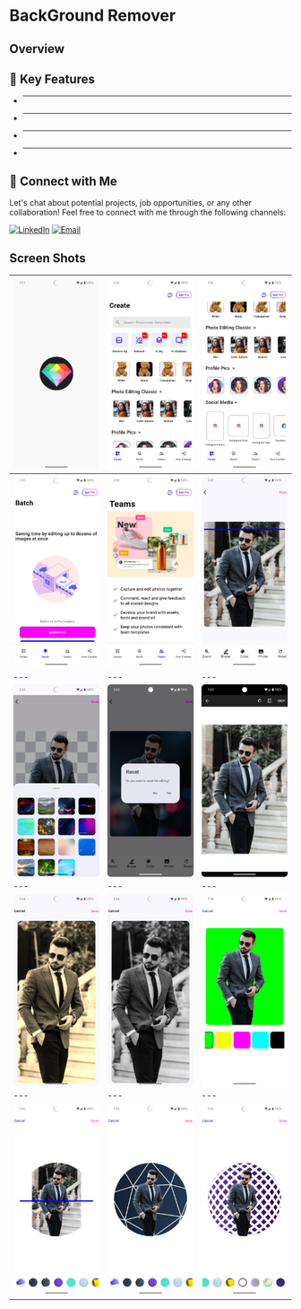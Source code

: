 # BackGround Remover
## Overview

## 🚀 Key Features
- **  **
- **  ** 
- **  **
- **  **

## 🤝 Connect with Me
Let's chat about potential projects, job opportunities, or any other collaboration! Feel free to connect with me through the following channels:

[![LinkedIn](https://img.shields.io/badge/LinkedIn-Connect-blue?style=for-the-badge&logo=linkedin)](https://www.linkedin.com/in/muhammad-zohaib-imtiaz-dev)
[![Email](https://img.shields.io/badge/Email-Drop%20a%20Message-red?style=for-the-badge&logo=gmail)](mailto:mzkhan9610@gmail.com)

## Screen Shots
| ![Screenshot 1](https://github.com/ZohaibKhanDev/Background-Remover/blob/master/screenshots/1.png) | ![Screenshot 2](https://github.com/ZohaibKhanDev/Background-Remover/blob/master/screenshots/2.png) | ![Screenshot 3](https://github.com/ZohaibKhanDev/Background-Remover/blob/master/screenshots/3.png) |
| --- | --- | --- |
| ![Screenshot 4](https://github.com/ZohaibKhanDev/Background-Remover/blob/master/screenshots/4.png) | ![Screenshot 5](https://github.com/ZohaibKhanDev/Background-Remover/blob/master/screenshots/5.png) | ![Screenshot 6](https://github.com/ZohaibKhanDev/Background-Remover/blob/master/screenshots/6.png) |
| --- | --- | --- |
| ![Screenshot 7](https://github.com/ZohaibKhanDev/Background-Remover/blob/master/screenshots/7.png) | ![Screenshot 8](https://github.com/ZohaibKhanDev/Background-Remover/blob/master/screenshots/8.png) | ![Screenshot 9](https://github.com/ZohaibKhanDev/Background-Remover/blob/master/screenshots/9.png) |
| --- | --- | --- |
| ![Screenshot 10](https://github.com/ZohaibKhanDev/Background-Remover/blob/master/screenshots/10.png) | ![Screenshot 11](https://github.com/ZohaibKhanDev/Background-Remover/blob/master/screenshots/11.png) | ![Screenshot 12](https://github.com/ZohaibKhanDev/Background-Remover/blob/master/screenshots/12.png) |
| --- | --- | --- |
| ![Screenshot 13](https://github.com/ZohaibKhanDev/Background-Remover/blob/master/screenshots/13.png) | ![Screenshot 14](https://github.com/ZohaibKhanDev/Background-Remover/blob/master/screenshots/14.png) | ![Screenshot 15](https://github.com/ZohaibKhanDev/Background-Remover/blob/master/screenshots/15.png) |
